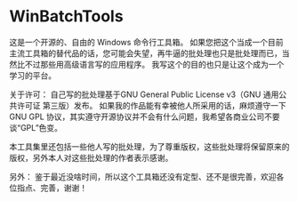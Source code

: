 # WinBatchTools

这是一个开源的、自由的 Windows 命令行工具箱。
如果您把这个当成一个目前主流工具箱的替代品的话，您可能会失望，再牛逼的批处理也只是批处理而已，当然比不过那些用高级语言写的应用程序。
我写这个的目的也只是让这个成为一个学习的平台。

关于许可：
自己写的批处理基于GNU General Public License v3（GNU 通用公共许可证 第三版）发布。
如果我的作品能有幸被他人所采用的话，麻烦遵守一下 GNU GPL 协议，其实遵守开源协议并不会有什么问题，我希望各商业公司不要谈“GPL”色变。

本工具集里还包括一些他人写的批处理，为了尊重版权，这些批处理将保留原来的版权，另外本人对这些批处理的作者表示感谢。

另外：
鉴于最近没啥时间，所以这个工具箱还没有定型、还不是很完善，欢迎各位指点、完善，谢谢！
